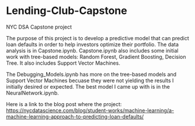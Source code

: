 # Lending-Club-Capstone
NYC DSA Capstone project

The purpose of this project is to develop a predictive model that can predict loan defaults in order to help investors optimize their portfolio. The data analysis is in Capstone.ipynb. Capstone.ipynb also includes some initial work with tree-based models: Random Forest, Gradient Boosting, Decision Tree. It also includes Support Vector Machines.

The Debugging_Models.ipynb has more on the tree-based models and Support Vector Machines becuase they were not yielding the results I initially desired or expected. The best model I came up with is in the NeuralNetwork.ipynb.

Here is a link to the blog post where the project: https://nycdatascience.com/blog/student-works/machine-learning/a-machine-learning-approach-to-predicting-loan-defaults/ 
